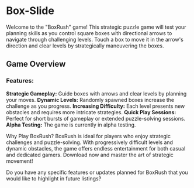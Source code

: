 # Box-Slide


Welcome to the "BoxRush" game! This strategic puzzle game will test your planning skills as you control square boxes with directional arrows to navigate through challenging levels. Touch a box to move it in the arrow's direction and clear levels by strategically maneuvering the boxes.


## Game Overview

### Features:

**Strategic Gameplay:** Guide boxes with arrows and clear levels by planning your moves.
**Dynamic Levels:** Randomly spawned boxes increase the challenge as you progress.
**Increasing Difficulty:** Each level presents new obstacles and requires more intricate strategies.
**Quick Play Sessions:** Perfect for short bursts of gameplay or extended puzzle-solving sessions.
**Alpha Testing:** The game is currently in alpha testing.


Why Play BoxRush?
BoxRush is ideal for players who enjoy strategic challenges and puzzle-solving. With progressively difficult levels and dynamic obstacles, the game offers endless entertainment for both casual and dedicated gamers. Download now and master the art of strategic movement!

Do you have any specific features or updates planned for BoxRush that you would like to highlight in future listings?
